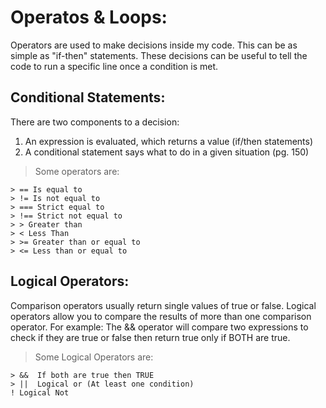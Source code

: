 # Operatos & Loops:

Operators are used to make decisions inside my code.  This can be as simple as "if-then" statements.  These decisions can be useful to tell the code to run a specific line once a condition is met.  

## Conditional Statements:

There are two components to a decision:
1. An expression is evaluated, which returns a value (if/then statements)
2. A conditional statement says what to do in a given situation (pg. 150)

>Some operators are:

    > == Is equal to
    > != Is not equal to
    > === Strict equal to
    > !== Strict not equal to
    > > Greater than
    > < Less Than
    > >= Greater than or equal to
    > <= Less than or equal to

## Logical Operators:

Comparison operators usually return single values of true or false.  Logical operators allow you to compare the results of more than one comparison operator.  For example: The && operator will compare two expressions to check if they are true or false then return true only if BOTH are true.  

>Some Logical Operators are:

    > &&  If both are true then TRUE
    > ||  Logical or (At least one condition)
    ! Logical Not
    

